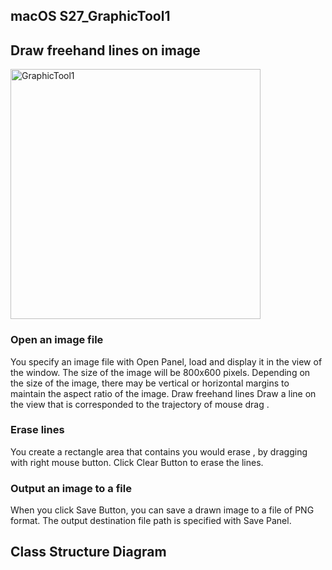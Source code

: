 ## macOS S27_GraphicTool1
## Draw freehand lines on image

<img src="http://mikomokaru.sakura.ne.jp/data/B52/GraphicTool1.png" alt="GraphicTool1" title="GraphicTool1" width="400">

### Open an image file
You specify an image file with Open Panel, load and display it in the view of the window. The size of the image will be 800x600 pixels. Depending on the size of the image, there may be vertical or horizontal margins to maintain the aspect ratio of the image.
Draw freehand lines
Draw a line on the view that is corresponded to the trajectory of mouse drag .
### Erase lines
You create a rectangle area that contains you would erase , by dragging with right mouse button. Click Clear Button to erase the lines.
### Output an image to a file
When you click Save Button, you can save a drawn image to a file of PNG format. The output destination file path is specified with Save Panel.
## Class Structure Diagram
